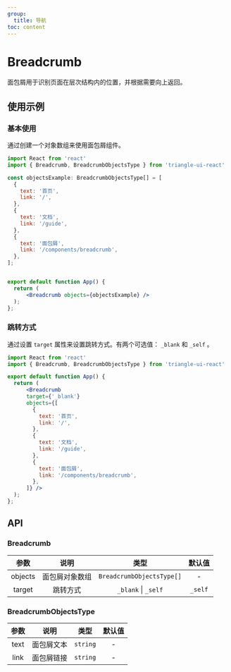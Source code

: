 ```yaml
---
group:
  title: 导航
toc: content
---
```


# Breadcrumb

面包屑用于识别页面在层次结构内的位置，并根据需要向上返回。

## 使用示例

### 基本使用

通过创建一个对象数组来使用面包屑组件。  

```jsx
import React from 'react'
import { Breadcrumb, BreadcrumbObjectsType } from 'triangle-ui-react'

const objectsExample: BreadcrumbObjectsType[] = [
  {
    text: '首页',
    link: '/',
  },
  {
    text: '文档',
    link: '/guide',
  },
  {
    text: '面包屑',
    link: '/components/breadcrumb',
  },
];


export default function App() {
  return (
      <Breadcrumb objects={objectsExample} />
  );
};
```

### 跳转方式

通过设置 `target` 属性来设置跳转方式。有两个可选值： `_blank` 和 `_self` 。  

```jsx
import React from 'react'
import { Breadcrumb, BreadcrumbObjectsType } from 'triangle-ui-react'

export default function App() {
  return (
      <Breadcrumb
      target={'_blank'}
      objects={[
        {
          text: '首页',
          link: '/',
        },
        {
          text: '文档',
          link: '/guide',
        },
        {
          text: '面包屑',
          link: '/components/breadcrumb',
        },
      ]} />
  );
};
```

## API

### Breadcrumb

| 参数 | 说明 | 类型 | 默认值 |
| :---: | :---: | :---: | :---: |
| objects | 面包屑对象数组 | `BreadcrumbObjectsType[]` | - |
| target | 跳转方式 | `_blank` \| `_self` | `_self` |

### BreadcrumbObjectsType

| 参数 | 说明 | 类型 | 默认值 |
| :---: | :---: | :---: | :---: |
| text | 面包屑文本 | `string` | - |
| link | 面包屑链接 | `string` | - |
